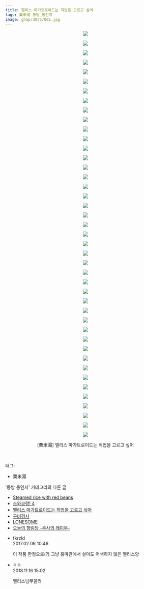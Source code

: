 ```yaml
---
title: 앨리스 마가트로이드는 직업을 고르고 싶어
tags: 粟米湯 동방_동인지
image: ghap/3075/001.jpg
---
```

<div class="article">
<p style="text-align: center; clear: none; float: none;"><img src="{{ site.nasurl }}/ghap/3075/001.jpg"/></p>
<p style="text-align: center; clear: none; float: none;"><img src="{{ site.nasurl }}/ghap/3075/002.jpg"/></p>
<p style="text-align: center; clear: none; float: none;"><img src="{{ site.nasurl }}/ghap/3075/003.jpg"/></p>
<p style="text-align: center; clear: none; float: none;"><img src="{{ site.nasurl }}/ghap/3075/004.jpg"/></p>
<p style="text-align: center; clear: none; float: none;"><img src="{{ site.nasurl }}/ghap/3075/005.jpg"/></p>
<p style="text-align: center; clear: none; float: none;"><img src="{{ site.nasurl }}/ghap/3075/006.jpg"/></p>
<p style="text-align: center; clear: none; float: none;"><img src="{{ site.nasurl }}/ghap/3075/007.jpg"/></p>
<p style="text-align: center; clear: none; float: none;"><img src="{{ site.nasurl }}/ghap/3075/008.jpg"/></p>
<p style="text-align: center; clear: none; float: none;"><img src="{{ site.nasurl }}/ghap/3075/009.jpg"/></p>
<p style="text-align: center; clear: none; float: none;"><img src="{{ site.nasurl }}/ghap/3075/010.jpg"/></p>
<p style="text-align: center; clear: none; float: none;"><img src="{{ site.nasurl }}/ghap/3075/011.jpg"/></p>
<p style="text-align: center; clear: none; float: none;"><img src="{{ site.nasurl }}/ghap/3075/012.jpg"/></p>
<p style="text-align: center; clear: none; float: none;"><img src="{{ site.nasurl }}/ghap/3075/013.jpg"/></p>
<p style="text-align: center; clear: none; float: none;"><img src="{{ site.nasurl }}/ghap/3075/014.jpg"/></p>
<p style="text-align: center; clear: none; float: none;"><img src="{{ site.nasurl }}/ghap/3075/015.jpg"/></p>
<p style="text-align: center; clear: none; float: none;"><img src="{{ site.nasurl }}/ghap/3075/016.jpg"/></p>
<p style="text-align: center; clear: none; float: none;"><img src="{{ site.nasurl }}/ghap/3075/017.jpg"/></p>
<p style="text-align: center; clear: none; float: none;"><img src="{{ site.nasurl }}/ghap/3075/018.jpg"/></p>
<p style="text-align: center; clear: none; float: none;"><img src="{{ site.nasurl }}/ghap/3075/019.jpg"/></p>
<p style="text-align: center; clear: none; float: none;"><img src="{{ site.nasurl }}/ghap/3075/020.jpg"/></p>
<p style="text-align: center; clear: none; float: none;"><img src="{{ site.nasurl }}/ghap/3075/021.jpg"/></p>
<p style="text-align: center; clear: none; float: none;"><img src="{{ site.nasurl }}/ghap/3075/022.jpg"/></p>
<p style="text-align: center; clear: none; float: none;"><img src="{{ site.nasurl }}/ghap/3075/023.jpg"/></p>
<p style="text-align: center; clear: none; float: none;"><img src="{{ site.nasurl }}/ghap/3075/024.jpg"/></p>
<p style="text-align: center; clear: none; float: none;"><img src="{{ site.nasurl }}/ghap/3075/025.jpg"/></p>
<p style="text-align: center; clear: none; float: none;"><img src="{{ site.nasurl }}/ghap/3075/026.jpg"/></p>
<p style="text-align: center; clear: none; float: none;"><img src="{{ site.nasurl }}/ghap/3075/027.jpg"/></p>
<p style="text-align: center; clear: none; float: none;"><img src="{{ site.nasurl }}/ghap/3075/028.jpg"/></p>
<p style="text-align: center; clear: none; float: none;"><img src="{{ site.nasurl }}/ghap/3075/029.jpg"/></p>
<p style="text-align: center; clear: none; float: none;"><img src="{{ site.nasurl }}/ghap/3075/030.jpg"/></p>
<p style="text-align: center; clear: none; float: none;"><img src="{{ site.nasurl }}/ghap/3075/031.jpg"/></p>
<p style="text-align: center; clear: none; float: none;"><img src="{{ site.nasurl }}/ghap/3075/032.jpg"/></p>
<p style="text-align: center; clear: none; float: none;"><img src="{{ site.nasurl }}/ghap/3075/033.jpg"/></p>
<p style="text-align: center; clear: none; float: none;"><img src="{{ site.nasurl }}/ghap/3075/034.jpg"/></p>
<p style="text-align: center; clear: none; float: none;"><img src="{{ site.nasurl }}/ghap/3075/035.jpg"/></p>
<p style="text-align: center; clear: none; float: none;"><img src="{{ site.nasurl }}/ghap/3075/036.jpg"/></p>
<p style="text-align: center; clear: none; float: none;"><img src="{{ site.nasurl }}/ghap/3075/037.jpg"/></p>
<p style="text-align: center; clear: none; float: none;"><img src="{{ site.nasurl }}/ghap/3075/038.jpg"/></p>
<p style="text-align: center; clear: none; float: none;"><img src="{{ site.nasurl }}/ghap/3075/039.jpg"/></p>
<p style="text-align: center; clear: none; float: none;"><img src="{{ site.nasurl }}/ghap/3075/040.jpg"/></p>
<p style="text-align: center; clear: none; float: none;"><img src="{{ site.nasurl }}/ghap/3075/041.jpg"/></p>
<p style="text-align: center; clear: none; float: none;"><img src="{{ site.nasurl }}/ghap/3075/042.jpg"/></p>
<p style="text-align: center; clear: none; float: none;"><img src="{{ site.nasurl }}/ghap/3075/043.jpg"/></p>
<p style="text-align: center; clear: none; float: none;">[粟米湯] 앨리스 마가트로이드는 직업을 고르고 싶어</p>
<p><br/></p>
</div><div class="tagTrail">
<p>태그: </p>
<ul>
<li>粟米湯</li>
</ul>
</div><div class="another">
<p>'동방 동인지' 카테고리의 다른 글</p>
<ul>
<li><a href="/2017-01-05-ghap_3077">Steamed rice with red beans</a></li>
<li><a href="/2017-01-05-ghap_3076">스와코랑! 4</a></li>
<li><a href="/2017-01-05-ghap_3075">앨리스 마가트로이드는 직업을 고르고 싶어</a></li>
<li><a href="/2017-01-05-ghap_3073">구비경사</a></li>
<li><a href="/2017-01-05-ghap_3072">LONESOME</a></li>
<li><a href="/2017-01-05-ghap_3071">오늘의 향림당 -주사의 레이무-</a></li>
</ul>
</div><div class="cb_module cb_fluid">
<div class="cb_wrt cb_profile">
<div class="comment">
<ul>
<li class="cb_thumb_off" id="comment14908161">
<div class="cb_comment_area">
<div class="cb_info_area">
<div class="cb_section">
<span class="cb_nick_name">fkrzld</span>
</div>
<div class="cb_section">
<span class="cb_date">2017.02.06 10:46 </span>
</div>
</div>
<div class="cb_dsc_comment">
<p class="cb_dsc">
											이 작품 한정으로(?) 그냥 홍마관에서 살아도 어색하지 않은 앨리스양
										</p>
</div>
</div></li>
<li class="cb_thumb_off" id="comment15374006">
<div class="cb_comment_area">
<div class="cb_info_area">
<div class="cb_section">
<span class="cb_nick_name">ㅇㅇ</span>
</div>
<div class="cb_section">
<span class="cb_date">2018.11.16 15:02 </span>
</div>
</div>
<div class="cb_dsc_comment">
<p class="cb_dsc">
											앨리스넘무꼴려
										</p>
</div>
</div></li>
</ul>
</div>
</div><!-- commentList close -->
</div>